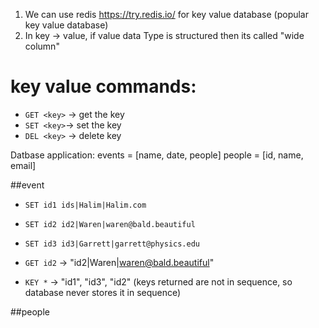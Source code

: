 1. We can use redis https://try.redis.io/ for key value database (popular key value database)
2. In key -> value, if value data Type is structured then its called "wide column" 

# key value commands:
* `GET <key>` -> get the key
* `SET <key>`-> set the key
* `DEL <key>` -> delete key

Datbase application: 
events = [name, date, people] 
people = [id, name, email]


##event
* `SET id1 ids|Halim|Halim.com`
* `SET id2 id2|Waren|waren@bald.beautiful`
* `SET id3 id3|Garrett|garrett@physics.edu`

* `GET id2` -> "id2|Waren|waren@bald.beautiful"
* `KEY *` -> "id1", "id3", "id2" (keys returned are not in sequence, so database never stores it in sequence)

##people 





